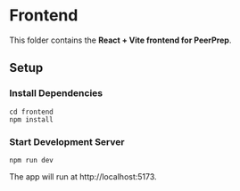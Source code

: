 # Frontend
This folder contains the **React + Vite frontend for PeerPrep**.

## Setup
### Install Dependencies
```
cd frontend
npm install
```

### Start Development Server
```
npm run dev
```
The app will run at http://localhost:5173.
